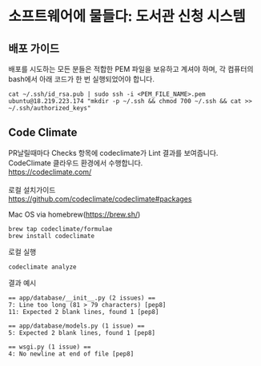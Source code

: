 # 소프트웨어에 물들다: 도서관 신청 시스템

## 배포 가이드

배포를 시도하는 모든 분들은 적합한 PEM 파일을 보유하고 계셔야 하며, 각 컴퓨터의 bash에서 아래 코드가 한 번 실행되었어야 합니다.

```
cat ~/.ssh/id_rsa.pub | sudo ssh -i <PEM_FILE_NAME>.pem ubuntu@18.219.223.174 "mkdir -p ~/.ssh && chmod 700 ~/.ssh && cat >> ~/.ssh/authorized_keys"
```

## Code Climate
PR날릴때마다 Checks 항목에 codeclimate가 Lint 결과를 보여줍니다. <br/>
CodeClimate 클라우드 환경에서 수행합니다. <br/>
https://codeclimate.com/ <br/>
<br/>
로컬 설치가이드 <br/>
https://github.com/codeclimate/codeclimate#packages <br/>

Mac OS via homebrew(https://brew.sh/)
```
brew tap codeclimate/formulae
brew install codeclimate
```

로컬 실행
```
codeclimate analyze
```


결과 예시
``` 
== app/database/__init__.py (2 issues) ==
7: Line too long (81 > 79 characters) [pep8]
11: Expected 2 blank lines, found 1 [pep8]

== app/database/models.py (1 issue) ==
5: Expected 2 blank lines, found 1 [pep8]

== wsgi.py (1 issue) ==
4: No newline at end of file [pep8]
```